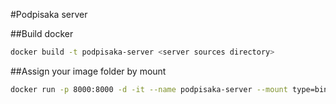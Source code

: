 #Podpisaka server

##Build docker
```bash
docker build -t podpisaka-server <server sources directory>
```
##Assign your image folder by mount

```bash
docker run -p 8000:8000 -d -it --name podpisaka-server --mount type=bind,source="$(pwd)"/gallery,target=/usr/src/podpisaka/gallery podpisaka-server
```